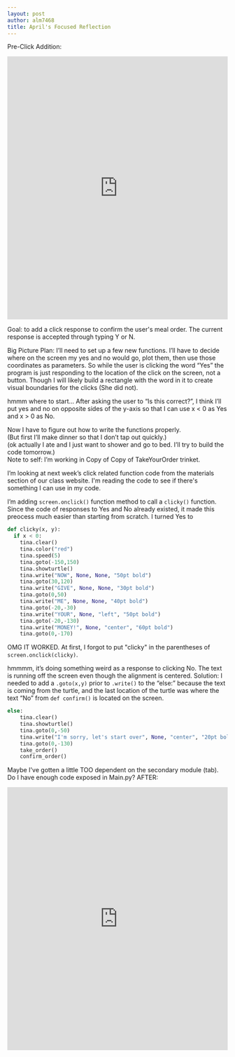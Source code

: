 ```yaml
---
layout: post
author: alm7468
title: April's Focused Reflection
---
```

Pre-Click Addition:
<iframe src="https://trinket.io/embed/python/ae82180497" width="100%" height="600" frameborder="0" marginwidth="0" marginheight="0" allowfullscreen></iframe>  

Goal: to add a click response to confirm the user's meal order. The current response is accepted through  typing Y or N.

Big Picture Plan: I’ll need to set up a few new functions. I’ll have to decide where on the screen my yes and no would go, plot them, then use those coordinates as parameters. So while the user is clicking the word “Yes” the program is just responding to the location of the click on the screen, not a button. Though I will likely build a rectangle with the word in it to create visual boundaries for the clicks (She did not).

hmmm where to start…
After asking the user to “Is this correct?”, I think I’ll put yes and no on opposite sides of the y-axis so that I can use x < 0 as Yes and x > 0 as No. 

Now I have to figure out how to write the functions properly.  
(But first I’ll make dinner so that I don’t tap out quickly.)  
(ok actually I ate and I just want to shower and go to bed. I’ll try to build the code tomorrow.)  
Note to self: I’m working in Copy of Copy of TakeYourOrder trinket.

I’m looking at next week’s click related function code from the materials section of our class website. I'm reading the code to see if there's something I can use in my code.

I’m adding ```screen.onclick()``` function method to call a ```clicky()``` function. Since the code of responses to Yes and No already existed, it made this preocess much easier than starting from scratch. I turned Yes to
```python
def clicky(x, y):
  if x < 0:
    tina.clear()
    tina.color("red")
    tina.speed(5)
    tina.goto(-150,150)
    tina.showturtle()
    tina.write("NOW", None, None, "50pt bold")
    tina.goto(30,120)
    tina.write("GIVE", None, None, "30pt bold")
    tina.goto(0,50)
    tina.write("ME", None, None, "40pt bold")
    tina.goto(-20,-30)
    tina.write("YOUR", None, "left", "50pt bold")
    tina.goto(-20,-130)
    tina.write("MONEY!", None, "center", "60pt bold")
    tina.goto(0,-170)
```

OMG IT WORKED.
At first, I forgot to put "clicky" in the parentheses of ```screen.onclick(clicky)```.  

hmmmm, it’s doing something weird as a response to clicking No. The text is running off the screen even though the alignment is centered.
Solution: I needed to add a ```.goto(x,y)``` prior to ```.write()``` to the “else:” because the text is coming from the turtle, and the last location of the turtle was where the text “No” from ```def confirm()``` is located on the screen.
```python
else:
    tina.clear()
    tina.showturtle()
    tina.goto(0,-50)
    tina.write("I'm sorry, let's start over", None, "center", "20pt bold")
    tina.goto(0,-130)
    take_order()
    confirm_order()
```
Maybe I've gotten a little TOO dependent on the secondary module (tab). Do I have enough code exposed in Main.py?
AFTER:
<iframe src="https://trinket.io/embed/python/8b4b4ac77e" width="100%" height="600" frameborder="0" marginwidth="0" marginheight="0" allowfullscreen></iframe>

